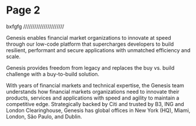 # Page 2

bxfgfg
//////////////////////

Genesis enables financial market organizations to innovate at speed through our low-code platform that supercharges developers to build resilient, performant and secure applications with unmatched efficiency and scale. 

Genesis provides freedom from legacy and replaces the buy vs. build challenge with a buy-to-build solution.

With years of financial markets and technical expertise, the Genesis team understands how financial markets organizations need to innovate their products, services and applications with speed and agility to maintain a competitive edge. Strategically backed by Citi and trusted by B3, ING and London Clearinghouse, Genesis has global offices in New York (HQ), Miami, London, São Paulo, and Dublin.



